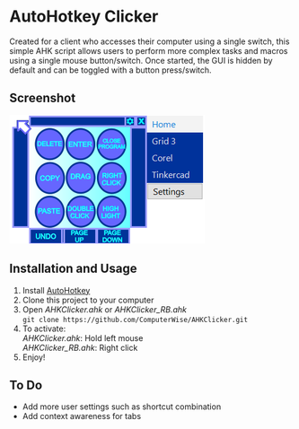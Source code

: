 # AutoHotkey Clicker

Created for a client who accesses their computer using a single switch, this simple AHK script allows users to perform more complex tasks and macros using a single mouse button/switch. Once started, the GUI is hidden by default and can be toggled with a button press/switch.

## Screenshot

![Screenshot](screenshot.png)

## Installation and Usage

1. Install [AutoHotkey](https://www.autohotkey.com/)
2. Clone this project to your computer
3. Open _AHKClicker.ahk_ or _AHKClicker_RB.ahk_  
   `git clone https://github.com/ComputerWise/AHKClicker.git`
4. To activate:  
   _AHKClicker.ahk_: Hold left mouse  
   _AHKClicker_RB.ahk_: Right click
5. Enjoy!

## To Do

  * Add more user settings such as shortcut combination
  * Add context awareness for tabs